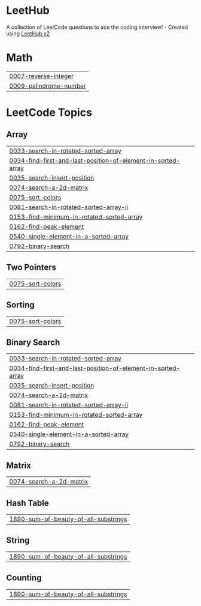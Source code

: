 # LeetHub
A collection of LeetCode questions to ace the coding interview! - Created using [LeetHub v2](https://github.com/arunbhardwaj/LeetHub-2.0)


# Math
|  |
| ------- |
| [0007-reverse-integer](https://github.com/ayush-1510/LeetHub/tree/master/0007-reverse-integer) |
| [0009-palindrome-number](https://github.com/ayush-1510/LeetHub/tree/master/0009-palindrome-number) |
<!---LeetCode Topics Start-->
# LeetCode Topics
## Array
|  |
| ------- |
| [0033-search-in-rotated-sorted-array](https://github.com/ayush-1510/LeetHub/tree/master/0033-search-in-rotated-sorted-array) |
| [0034-find-first-and-last-position-of-element-in-sorted-array](https://github.com/ayush-1510/LeetHub/tree/master/0034-find-first-and-last-position-of-element-in-sorted-array) |
| [0035-search-insert-position](https://github.com/ayush-1510/LeetHub/tree/master/0035-search-insert-position) |
| [0074-search-a-2d-matrix](https://github.com/ayush-1510/LeetHub/tree/master/0074-search-a-2d-matrix) |
| [0075-sort-colors](https://github.com/ayush-1510/LeetHub/tree/master/0075-sort-colors) |
| [0081-search-in-rotated-sorted-array-ii](https://github.com/ayush-1510/LeetHub/tree/master/0081-search-in-rotated-sorted-array-ii) |
| [0153-find-minimum-in-rotated-sorted-array](https://github.com/ayush-1510/LeetHub/tree/master/0153-find-minimum-in-rotated-sorted-array) |
| [0162-find-peak-element](https://github.com/ayush-1510/LeetHub/tree/master/0162-find-peak-element) |
| [0540-single-element-in-a-sorted-array](https://github.com/ayush-1510/LeetHub/tree/master/0540-single-element-in-a-sorted-array) |
| [0792-binary-search](https://github.com/ayush-1510/LeetHub/tree/master/0792-binary-search) |
## Two Pointers
|  |
| ------- |
| [0075-sort-colors](https://github.com/ayush-1510/LeetHub/tree/master/0075-sort-colors) |
## Sorting
|  |
| ------- |
| [0075-sort-colors](https://github.com/ayush-1510/LeetHub/tree/master/0075-sort-colors) |
## Binary Search
|  |
| ------- |
| [0033-search-in-rotated-sorted-array](https://github.com/ayush-1510/LeetHub/tree/master/0033-search-in-rotated-sorted-array) |
| [0034-find-first-and-last-position-of-element-in-sorted-array](https://github.com/ayush-1510/LeetHub/tree/master/0034-find-first-and-last-position-of-element-in-sorted-array) |
| [0035-search-insert-position](https://github.com/ayush-1510/LeetHub/tree/master/0035-search-insert-position) |
| [0074-search-a-2d-matrix](https://github.com/ayush-1510/LeetHub/tree/master/0074-search-a-2d-matrix) |
| [0081-search-in-rotated-sorted-array-ii](https://github.com/ayush-1510/LeetHub/tree/master/0081-search-in-rotated-sorted-array-ii) |
| [0153-find-minimum-in-rotated-sorted-array](https://github.com/ayush-1510/LeetHub/tree/master/0153-find-minimum-in-rotated-sorted-array) |
| [0162-find-peak-element](https://github.com/ayush-1510/LeetHub/tree/master/0162-find-peak-element) |
| [0540-single-element-in-a-sorted-array](https://github.com/ayush-1510/LeetHub/tree/master/0540-single-element-in-a-sorted-array) |
| [0792-binary-search](https://github.com/ayush-1510/LeetHub/tree/master/0792-binary-search) |
## Matrix
|  |
| ------- |
| [0074-search-a-2d-matrix](https://github.com/ayush-1510/LeetHub/tree/master/0074-search-a-2d-matrix) |
## Hash Table
|  |
| ------- |
| [1890-sum-of-beauty-of-all-substrings](https://github.com/ayush-1510/LeetHub/tree/master/1890-sum-of-beauty-of-all-substrings) |
## String
|  |
| ------- |
| [1890-sum-of-beauty-of-all-substrings](https://github.com/ayush-1510/LeetHub/tree/master/1890-sum-of-beauty-of-all-substrings) |
## Counting
|  |
| ------- |
| [1890-sum-of-beauty-of-all-substrings](https://github.com/ayush-1510/LeetHub/tree/master/1890-sum-of-beauty-of-all-substrings) |
<!---LeetCode Topics End-->